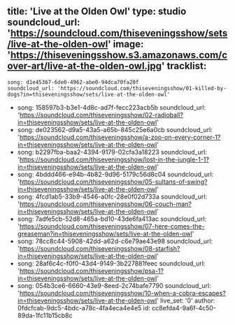 title: 'Live at the Olden Owl'
type: studio
soundcloud_url: 'https://soundcloud.com/thiseveningsshow/sets/live-at-the-olden-owl'
image: 'https://thiseveningsshow.s3.amazonaws.com/cover-art/live-at-the-olden-owl.jpg'
tracklist:
  -
    song: d1e45367-6de0-4962-abe0-94dca70fa20f
    soundcloud_url: 'https://soundcloud.com/thiseveningsshow/01-killed-by-dogs?in=thiseveningsshow/sets/live-at-the-olden-owl'
  -
    song: 158597b3-b3e1-4d8c-ad7f-fecc223acb5b
    soundcloud_url: 'https://soundcloud.com/thiseveningsshow/02-radioball?in=thiseveningsshow/sets/live-at-the-olden-owl'
  -
    song: de023562-d9a5-43a5-a65b-845c25e6a0cb
    soundcloud_url: 'https://soundcloud.com/thiseveningsshow/a-zoo-on-every-corner-1?in=thiseveningsshow/sets/live-at-the-olden-owl'
  -
    song: b2297fba-baa2-4394-9179-02cfa3a18223
    soundcloud_url: 'https://soundcloud.com/thiseveningsshow/lost-in-the-jungle-1-1?in=thiseveningsshow/sets/live-at-the-olden-owl'
  -
    song: 4bddd466-e94b-4b82-9d96-5179c56d8c04
    soundcloud_url: 'https://soundcloud.com/thiseveningsshow/05-sultans-of-swing?in=thiseveningsshow/sets/live-at-the-olden-owl'
  -
    song: 4fcd1ab5-33b9-4546-a0fc-28e0f02d733a
    soundcloud_url: 'https://soundcloud.com/thiseveningsshow/06-couch-man?in=thiseveningsshow/sets/live-at-the-olden-owl'
  -
    song: 7adfe5cb-52d8-465a-bd10-43de6fa413ac
    soundcloud_url: 'https://soundcloud.com/thiseveningsshow/07-here-comes-the-greaseman?in=thiseveningsshow/sets/live-at-the-olden-owl'
  -
    song: 78cc8c44-5908-42dd-a62d-c6e79ae43e98
    soundcloud_url: 'https://soundcloud.com/thiseveningsshow/08-starfish?in=thiseveningsshow/sets/live-at-the-olden-owl'
  -
    song: 28af6c4c-f0f0-43d4-9149-3b227881feec
    soundcloud_url: 'https://soundcloud.com/thiseveningsshow/psa-1?in=thiseveningsshow/sets/live-at-the-olden-owl'
  -
    song: 054b3ce6-6660-43e9-8eed-2c74bafe7790
    soundcloud_url: 'https://soundcloud.com/thiseveningsshow/10-when-a-cobra-escapes?in=thiseveningsshow/sets/live-at-the-olden-owl'
live_set: '0'
author: 0fdcfcab-9dc5-4bdc-a78c-4fa4eca4e4e5
id: cc8efda4-9a6f-4c50-89da-1fc11b15cb8c
